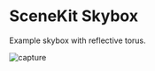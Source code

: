 # SceneKit Skybox

Example skybox with reflective torus.

![capture](http://labs.jasonsturges.com/swift/labs/scenekit-skybox.gif)
